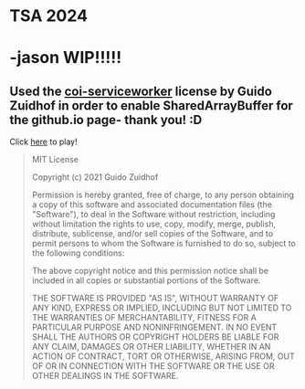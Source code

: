 # TSA 2024
# -jason WIP!!!!!
## Used the [coi-serviceworker](https://github.com/gzuidhof/coi-serviceworker) license by Guido Zuidhof in order to enable SharedArrayBuffer for the github.io page- thank you! :D

Click [here](https://jatgm.github.io/TSA-2024/builds/HTML%20Builds/build3/index.html) to play!

>MIT License
>
>Copyright (c) 2021 Guido Zuidhof
>
>Permission is hereby granted, free of charge, to any person obtaining a copy
>of this software and associated documentation files (the "Software"), to deal
>in the Software without restriction, including without limitation the rights
>to use, copy, modify, merge, publish, distribute, sublicense, and/or sell
>copies of the Software, and to permit persons to whom the Software is
>furnished to do so, subject to the following conditions:
>
>The above copyright notice and this permission notice shall be included in all
>copies or substantial portions of the Software.
>
>THE SOFTWARE IS PROVIDED "AS IS", WITHOUT WARRANTY OF ANY KIND, EXPRESS OR
>IMPLIED, INCLUDING BUT NOT LIMITED TO THE WARRANTIES OF MERCHANTABILITY,
>FITNESS FOR A PARTICULAR PURPOSE AND NONINFRINGEMENT. IN NO EVENT SHALL THE
>AUTHORS OR COPYRIGHT HOLDERS BE LIABLE FOR ANY CLAIM, DAMAGES OR OTHER
>LIABILITY, WHETHER IN AN ACTION OF CONTRACT, TORT OR OTHERWISE, ARISING FROM,
>OUT OF OR IN CONNECTION WITH THE SOFTWARE OR THE USE OR OTHER DEALINGS IN THE
>SOFTWARE.
